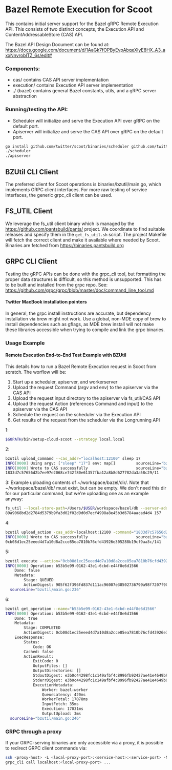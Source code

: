 # Bazel Remote Execution for Scoot

This contains initial server support for the Bazel gRPC Remote Execution API.
This consists of two distinct concepts, the Execution API and ContentAddressableStore (CAS) API.

The Bazel API Design Document can be found at: https://docs.google.com/document/d/1AaGk7fOPByEvpAbqeXIyE8HX_A3_axxNnvroblTZ_6s/edit#

### Components:
* cas/ contains CAS API server implementation
* execution/ contains Execution API server implementation
* ./ (bazel) contains general Bazel constants, utils, and a gRPC server abstraction

### Running/testing the API:
* Scheduler will initialize and serve the Execution API over gRPC on the default port.
* Apiserver will initialize and serve the CAS API over gRPC on the default port.

```sh
go install github.com/twitter/scoot/binaries/scheduler github.com/twitter/scoot/binaries/apiserver
./scheduler
./apiserver
```

## BZUtil CLI Client
The preferred client for Scoot operations is binaries/bzutil/main.go, which implements GRPC client interfaces.
For more raw testing of service interfaces, the generic grpc_cli client can be used.

## FS_UTIL Client
We leverage the fs_util client binary which is managed by the https://github.com/pantsbuild/pants/ project. We
coordinate to find suitable releases and specify them in the `get_fs_util.sh` script. The project Makefile will
fetch the correct client and make it available where needed by Scoot.
Binaries are fetched from https://binaries.pantsbuild.org

## GRPC CLI Client
Testing the gRPC APIs can be done with the grpc_cli tool, but formatting the proper data structures is difficult,
so this method is unsupported. This has to be built and installed from the grpc repo. See:
https://github.com/grpc/grpc/blob/master/doc/command_line_tool.md

#### Twitter MacBook installation pointers
In general, the grpc install instructions are accurate, but dependency installation via brew might not work.
Use a global, non-MDE copy of brew to install dependencies such as gflags, as MDE brew install will not make
these libraries accessible when trying to compile and link the grpc binaries.

### Usage Example

#### Remote Execution End-to-End Test Example with BZUtil
This details how to run a Bazel Remote Execution request in Scoot from scratch.
The worflow will be:
1. Start up a scheduler, apiserver, and workerserver
2. Upload the request Command (argv and env) to the apiserver via the CAS API
3. Upload the request input directory to the apiserver via fs_util/CAS API
5. Upload the request Action (references Command and input) to the apiserver via the CAS API
5. Schedule the request on the scheduler via the Execution API
6. Get results of the request from the scheduler via the Longrunning API

1:
```sh
$GOPATH/bin/setup-cloud-scoot --strategy local.local
```

2:
```sh
bzutil upload_command --cas_addr="localhost:12100" sleep 17
INFO[0000] Using argv: ["sleep" "17"] env: map[]         sourceLine="bzutil/main.go:112"
INFO[0000] Wrote to CAS successfully                     sourceLine="bzutil/main.go:142"
1833d7c57656d2b7ee97e2068ce742f80e61357fba12a8b8d627782da3a58c29/11
```

3:
Example uploading contents of ~/workspace/bazel/dir/. Note that ~/workspace/bazel/db/ must exist, but can be empty.
We don't need this dir for our particular command, but we're uploading one as an example anyway:
```sh
fs_util --local-store-path=/Users/$USER/workspace/bazel/db --server-address=localhost:12100 directory save --root /Users/$USER/workspace/bazel/dir "**"
89a9068bd2d2784d5379b9fa3d02f02d9d0d7ecf4998a8e45b3d6784aacad4d4 157
```

4:
```sh
bzutil upload_action -cas_addr=localhost:12100 -command="1833d7c57656d2b7ee97e2068ce742f80e61357fba12a8b8d627782da3a58c29/11" -input_root="89a9068bd2d2784d5379b9fa3d02f02d9d0d7ecf4998a8e45b3d6784aacad4d4/157"
INFO[0000] Wrote to CAS successfully                     sourceLine="bzutil/main.go:220"
0cb08d1ec25eeed4d7a10d8a2cce85ea7810b76cfd43926e305288b19cf9aa3c/141
```

5:
```sh
bzutil execute --action="0cb08d1ec25eeed4d7a10d8a2cce85ea7810b76cfd43926e305288b19cf9aa3c/141"
INFO[0000] Operation: b53b5e99-0162-43e1-6cbd-e44f8e6d1566
	Done: false
	Metadata:
		Stage: QUEUED
		ActionDigest: 905f62f396fd837d111ac96007e38502736799a98f7207f90460004667e7fe25/138
  sourceLine="bzutil/main.go:236"
```

6:
```sh
bzutil get_operation --name="b53b5e99-0162-43e1-6cbd-e44f8e6d1566"
INFO[0000] Operation: b53b5e99-0162-43e1-6cbd-e44f8e6d1566
	Done: true
	Metadata:
		Stage: COMPLETED
		ActionDigest: 0cb08d1ec25eeed4d7a10d8a2cce85ea7810b76cfd43926e305288b19cf9aa3c/141
	ExecResponse:
		Status:
			Code: OK
		Cached: false
		ActionResult:
			ExitCode: 0
			OutputFiles: []
			OutputDirectories: []
			StdoutDigest: e3b0c44298fc1c149afbf4c8996fb92427ae41e4649b934ca495991b7852b855/0
			StderrDigest: e3b0c44298fc1c149afbf4c8996fb92427ae41e4649b934ca495991b7852b855/0
			ExecutionMetadata:
				Worker: bazel-worker
				QueueLatency: 420ms
				WorkerTotal: 17078ms
				InputFetch: 35ms
				Execution: 17031ms
				OutputUpload: 3ms
  sourceLine="bzutil/main.go:246"
```

### GRPC through a proxy
If your GRPC-serving binaries are only accessible via a proxy, it is possible to redirect GRPC client commands via:

```sh
ssh <proxy-host> -L <local-proxy-port>:<service-host>:<service-port> -N &
grpc_cli call localhost:<local-proxy-port> ...
```
